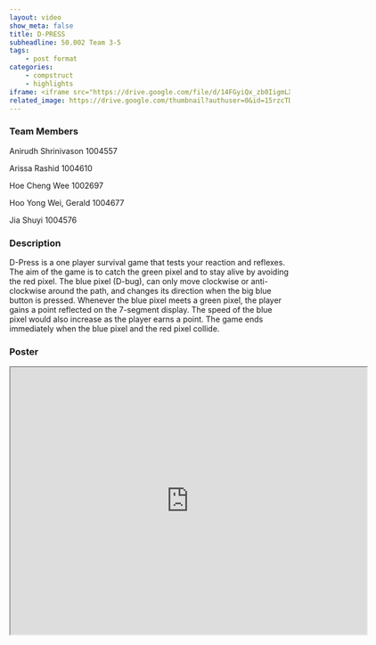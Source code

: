 ```yaml
---
layout: video
show_meta: false
title: D-PRESS
subheadline: 50.002 Team 3-5
tags:
    - post format
categories:
    - compstruct
    - highlights
iframe: <iframe src="https://drive.google.com/file/d/14FGyiQx_zb0IigmLXFM3Nzj6IksUmDRM/preview" width="640" height="480"></iframe>
related_image: https://drive.google.com/thumbnail?authuser=0&id=15rzcTDHA3bObJmudcxI3tlhC0JocqZ-Y&sz=w300-h300-p-k-nu-iv1
---
```


### Team Members

Anirudh Shrinivason 1004557

Arissa Rashid 1004610

Hoe Cheng Wee 1002697

Hoo Yong Wei, Gerald 1004677

Jia Shuyi 1004576  

### Description

D-Press is a one player survival game that tests your reaction and reflexes. The aim of the game is to catch the green pixel and to stay alive by avoiding the red pixel. The blue pixel (D-bug), can only move clockwise or anti-clockwise around the path, and changes its direction when the big blue button is pressed. Whenever the blue pixel meets a green pixel, the player gains a point reflected on the 7-segment display. The speed of the blue pixel would also increase as the player earns a point. The game ends immediately when the blue pixel and the red pixel collide.

### Poster

<iframe src="https://drive.google.com/file/d/15rzcTDHA3bObJmudcxI3tlhC0JocqZ-Y/preview" width="640" height="480"></iframe>
